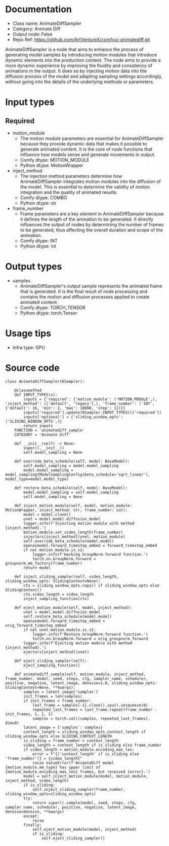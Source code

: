 # Documentation
- Class name: AnimateDiffSampler
- Category: Animate Diff
- Output node: False
- Repo Ref: https://github.com/ArtVentureX/comfyui-animatediff.git

AnimateDiffSampler is a node that aims to enhance the process of generating model samples by introducing motion modules that introduce dynamic elements into the production content. The node aims to provide a more dynamic experience by improving the fluidity and consistency of animations in the output. It does so by injecting motion data into the diffusion process of the model and adapting sampling settings accordingly, without going into the details of the underlying methods or parameters.

# Input types
## Required
- motion_module
    - The motion module parameters are essential for AnimatéDiffSampler because they provide dynamic data that makes it possible to generate animated content. It is the core of node functions that influence how models sense and generate movements in output.
    - Comfy dtype: MOTION_MODULE
    - Python dtype: MotionWrapper
- inject_method
    - The injection method parameters determine how AnimatéDiffSampler integrates motion modules into the diffusion of the model. This is essential to determine the validity of motion integration and the quality of animated results.
    - Comfy dtype: COMBO
    - Python dtype: str
- frame_number
    - Frame parameters are a key element in AnimatéDiffSampler because it defines the length of the animation to be generated. It directly influences the output of nodes by determining the number of frames to be generated, thus affecting the overall duration and scope of the animation.
    - Comfy dtype: INT
    - Python dtype: int

# Output types
- samples
    - AnimateDiffSampler's output sample represents the animated frame that is generated. It is the final result of node processing and contains the motion and diffusion processes applied to create animated content.
    - Comfy dtype: TORCH_TENSOR
    - Python dtype: torch.Tensor

# Usage tips
- Infra type: GPU

# Source code
```
class AnimateDiffSampler(KSampler):

    @classmethod
    def INPUT_TYPES(s):
        inputs = {'required': {'motion_module': ('MOTION_MODULE',), 'inject_method': (['default', 'legacy'],), 'frame_number': ('INT', {'default': 16, 'min': 2, 'max': 10000, 'step': 1})}}
        inputs['required'].update(KSampler.INPUT_TYPES()['required'])
        inputs['optional'] = {'sliding_window_opts': ('SLIDING_WINDOW_OPTS',)}
        return inputs
    FUNCTION = 'animatediff_sample'
    CATEGORY = 'Animate Diff'

    def __init__(self) -> None:
        super().__init__()
        self.model_sampling = None

    def override_beta_schedule(self, model: BaseModel):
        self.model_sampling = model.model_sampling
        model.model_sampling = model_sampling(ModelSamplingConfig(beta_schedule='sqrt_linear'), model_type=model.model_type)

    def restore_beta_schedule(self, model: BaseModel):
        model.model_sampling = self.model_sampling
        self.model_sampling = None

    def inject_motion_module(self, model, motion_module: MotionWrapper, inject_method: str, frame_number: int):
        model = model.clone()
        unet = model.model.diffusion_model
        logger.info(f'Injecting motion module with method {inject_method}.')
        motion_module.set_video_length(frame_number)
        injectors[inject_method](unet, motion_module)
        self.override_beta_schedule(model.model)
        openaimodel.forward_timestep_embed = forward_timestep_embed
        if not motion_module.is_v2:
            logger.info(f'Hacking GroupNorm.forward function.')
            torch.nn.GroupNorm.forward = groupnorm_mm_factory(frame_number)
        return model

    def inject_sliding_sampler(self, video_length, sliding_window_opts: SlidingContext=None):
        ctx = sliding_window_opts.copy() if sliding_window_opts else SlidingContext()
        ctx.video_length = video_length
        inject_sampling_function(ctx)

    def eject_motion_module(self, model, inject_method):
        unet = model.model.diffusion_model
        self.restore_beta_schedule(model.model)
        openaimodel.forward_timestep_embed = orig_forward_timestep_embed
        if not unet.motion_module.is_v2:
            logger.info(f'Restore GroupNorm.forward function.')
            torch.nn.GroupNorm.forward = orig_groupnorm_forward
        logger.info(f'Ejecting motion module with method {inject_method}.')
        ejectors[inject_method](unet)

    def eject_sliding_sampler(self):
        eject_sampling_function()

    def animatediff_sample(self, motion_module, inject_method, frame_number, model, seed, steps, cfg, sampler_name, scheduler, positive, negative, latent_image, denoise=1.0, sliding_window_opts: SlidingContext=None, **kwargs):
        samples = latent_image['samples']
        init_frames = len(samples)
        if init_frames < frame_number:
            last_frame = samples[-1].clone().cpu().unsqueeze(0)
            repeated_last_frames = last_frame.repeat(frame_number - init_frames, 1, 1, 1)
            samples = torch.cat((samples, repeated_last_frames), dim=0)
        latent_image = {'samples': samples}
        context_length = sliding_window_opts.context_length if sliding_window_opts else SLIDING_CONTEXT_LENGTH
        is_sliding = frame_number > context_length
        video_length = context_length if is_sliding else frame_number
        if video_length > motion_module.encoding_max_len:
            error = f"{('context_length' if is_sliding else 'frame_number')} = {video_length}"
            raise ValueError(f'AnimateDiff model {motion_module.mm_type} has upper limit of {motion_module.encoding_max_len} frames, but received {error}.')
        model = self.inject_motion_module(model, motion_module, inject_method, video_length)
        if is_sliding:
            self.inject_sliding_sampler(frame_number, sliding_window_opts=sliding_window_opts)
        try:
            return super().sample(model, seed, steps, cfg, sampler_name, scheduler, positive, negative, latent_image, denoise=denoise, **kwargs)
        except:
            raise
        finally:
            self.eject_motion_module(model, inject_method)
            if is_sliding:
                self.eject_sliding_sampler()
```